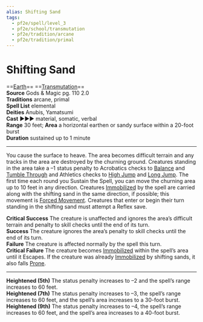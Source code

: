 ```yaml
---
alias: Shifting Sand 
tags:
  - pf2e/spell/level_3
  - pf2e/school/transmutation
  - pf2e/tradition/arcane
  - pf2e/tradition/primal
---
```


# Shifting Sand

==[Earth](../../../Traits/Earth.md)== ==[Transmutation](../../../Traits/Transmutation.md)==  
__Source__ Gods & Magic pg. 110 2.0  
**Traditions** arcane, primal  
**Spell List** elemental  
**Deities** Anubis, Yamatsumi  
**Cast** ►►► material, somatic, verbal  
**Range** 30 feet; **Area** a horizontal earthen or sandy surface within a 20-foot burst  
**Duration** sustained up to 1 minute

---

You cause the surface to heave. The area becomes difficult terrain and any tracks in the area are destroyed by the churning ground. Creatures standing in the area take a –1 status penalty to Acrobatics checks to [Balance](../../../Rules/Actions/Balance.md) and [Tumble Through](../../../Rules/Actions/Tumble%20Through.md) and Athletics checks to [High Jump](../../../Rules/Actions/High%20Jump.md) and [Long Jump](../../../Rules/Actions/Long%20Jump.md). The first time each round you Sustain the Spell, you can move the churning area up to 10 feet in any direction. Creatures [Immobilized](../../../Conditions/Immobilized.md) by the spell are carried along with the shifting sand in the same direction, if possible; this movement is [Forced Movement](../../../Rules/Forced%20Movement.md). Creatures that enter or begin their turn standing in the shifting sand must attempt a Reflex save.

**Critical Success** The creature is unaffected and ignores the area’s difficult terrain and penalty to skill checks until the end of its turn.  
**Success** The creature ignores the area’s penalty to skill checks until the end of its turn.  
**Failure** The creature is affected normally by the spell this turn.  
**Critical Failure** The creature becomes [Immobilized](../../../Conditions/Immobilized.md) within the spell’s area until it Escapes. If the creature was already [Immobilized](../../../Conditions/Immobilized.md) by shifting sands, it also falls [Prone](../../../Conditions/Prone.md).

<hr>

**Heightened (5th)** The status penalty increases to –2 and the spell’s range increases to 60 feet.  
**Heightened (7th)** The status penalty increases to –3, the spell’s range increases to 60 feet, and the spell’s area increases to a 30-foot burst.  
**Heightened (9th)** The status penalty increases to –4, the spell’s range increases to 60 feet, and the spell’s area increases to a 40-foot burst.
